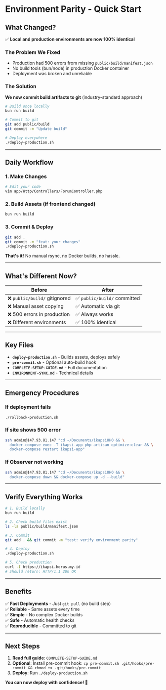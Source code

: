 # Environment Parity - Quick Start

## What Changed?

✅ **Local and production environments are now 100% identical**

### The Problem We Fixed

- Production had 500 errors from missing `public/build/manifest.json`
- No build tools (bun/node) in production Docker container
- Deployment was broken and unreliable

### The Solution

**We now commit build artifacts to git** (industry-standard approach)

```bash
# Build once locally
bun run build

# Commit to git
git add public/build
git commit -m "Update build"

# Deploy everywhere
./deploy-production.sh
```

---

## Daily Workflow

### 1. Make Changes

```bash
# Edit your code
vim app/Http/Controllers/ForumController.php
```

### 2. Build Assets (if frontend changed)

```bash
bun run build
```

### 3. Commit & Deploy

```bash
git add .
git commit -m "feat: your changes"
./deploy-production.sh
```

**That's it!** No manual rsync, no Docker builds, no hassle.

---

## What's Different Now?

| Before | After |
|--------|-------|
| ❌ `public/build/` gitignored | ✅ `public/build/` committed |
| ❌ Manual asset copying | ✅ Automatic via git |
| ❌ 500 errors in production | ✅ Always works |
| ❌ Different environments | ✅ 100% identical |

---

## Key Files

- **`deploy-production.sh`** - Builds assets, deploys safely
- **`pre-commit.sh`** - Optional auto-build hook
- **`COMPLETE-SETUP-GUIDE.md`** - Full documentation
- **`ENVIRONMENT-SYNC.md`** - Technical details

---

## Emergency Procedures

### If deployment fails

```bash
./rollback-production.sh
```

### If site shows 500 error

```bash
ssh admin@147.93.81.147 "cd ~/Documents/ikapsiUHO && \
  docker-compose exec -T ikapsi-app php artisan optimize:clear && \
  docker-compose restart ikapsi-app"
```

### If Observer not working

```bash
ssh admin@147.93.81.147 "cd ~/Documents/ikapsiUHO && \
  docker-compose down && docker-compose up -d --build"
```

---

## Verify Everything Works

```bash
# 1. Build locally
bun run build

# 2. Check build files exist
ls -la public/build/manifest.json

# 3. Commit
git add . && git commit -m "test: verify environment parity"

# 4. Deploy
./deploy-production.sh

# 5. Check production
curl -I https://ikapsi.horus.my.id
# Should return: HTTP/1.1 200 OK
```

---

## Benefits

✅ **Fast Deployments** - Just `git pull` (no build step)  
✅ **Reliable** - Same assets every time  
✅ **Simple** - No complex Docker builds  
✅ **Safe** - Automatic health checks  
✅ **Reproducible** - Committed to git  

---

## Next Steps

1. **Read full guide**: `COMPLETE-SETUP-GUIDE.md`
2. **Optional**: Install pre-commit hook: `cp pre-commit.sh .git/hooks/pre-commit && chmod +x .git/hooks/pre-commit`
3. **Deploy**: Run `./deploy-production.sh`

**You can now deploy with confidence! 🚀**
